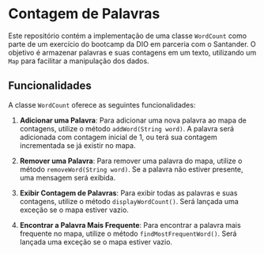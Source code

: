 # Contagem de Palavras

Este repositório contém a implementação de uma classe `WordCount` como parte de um exercício do bootcamp da DIO em parceria com o Santander. O objetivo é armazenar palavras e suas contagens em um texto, utilizando um `Map` para facilitar a manipulação dos dados.

## Funcionalidades

A classe `WordCount` oferece as seguintes funcionalidades:

1. **Adicionar uma Palavra**: Para adicionar uma nova palavra ao mapa de contagens, utilize o método `addWord(String word)`. A palavra será adicionada com contagem inicial de 1, ou terá sua contagem incrementada se já existir no mapa.

2. **Remover uma Palavra**: Para remover uma palavra do mapa, utilize o método `removeWord(String word)`. Se a palavra não estiver presente, uma mensagem será exibida.

3. **Exibir Contagem de Palavras**: Para exibir todas as palavras e suas contagens, utilize o método `displayWordCount()`. Será lançada uma exceção se o mapa estiver vazio.

4. **Encontrar a Palavra Mais Frequente**: Para encontrar a palavra mais frequente no mapa, utilize o método `findMostFrequentWord()`. Será lançada uma exceção se o mapa estiver vazio.

